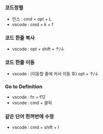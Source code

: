 ### 코드정렬
- 안스 : cmd + opt + L
- vscode : cmd + k + f
  
### 코드 한줄 복사
- vscode : opt + shift + ↑/↓ 
  
### 코드 한줄 이동
- vscode : (이동할 줄에 커서 이동 후) opt + ↑/↓ 

### Go to Definition
- vscode : fn + f12
- vscode : cmd + 클릭

### 같은 단어 한꺼번에 수정
- vscode : cmd + shift + l